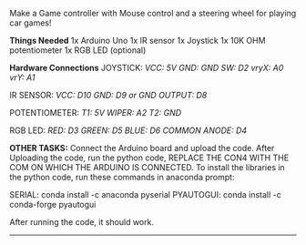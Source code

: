 Make a Game controller with Mouse control and a steering wheel for playing car games!

**Things Needed**
  1x Arduino Uno
  1x IR sensor
  1x Joystick
  1x 10K OHM potentiometer
  1x RGB LED (optional)

  **Hardware Connections**
  JOYSTICK:
  *VCC: 5V*
  *GND: GND*
  *SW: D2*
  *vryX: A0*
  *vrY: A1*

  IR SENSOR:
  *VCC: D10*
  *GND: D9 or GND*
  *OUTPUT: D8*

  POTENTIOMETER:
  *T1: 5V*
  *WIPER: A2*
  *T2: GND*

  RGB LED:
  *RED: D3*
  *GREEN: D5*
  *BLUE: D6*
  *COMMON ANODE: D4*

  **OTHER TASKS:**
  Connect the Arduino board and upload the code.
  After Uploading the code, run the python code, REPLACE THE CON4 WITH THE COM ON WHICH THE ARDUINO IS CONNECTED.
  To install the libraries in the python code, run these commands in anaconda prompt:

  SERIAL: conda install -c anaconda pyserial
  PYAUTOGUI: conda install -c conda-forge pyautogui

  After running the code, it should work. 
  ____________________________________________________________________________________________________________________________________________________________________________
  
